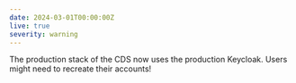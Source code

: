 ```yaml
---
date: 2024-03-01T00:00:00Z
live: true
severity: warning
---
```


The production stack of the CDS now uses the production Keycloak. Users might need to recreate their accounts!

